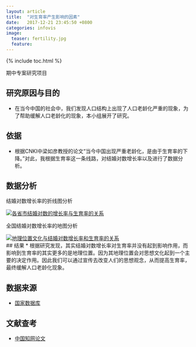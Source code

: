```yaml
---
layout: article
title:  "对生育率产生影响的因素"
date:   2017-12-21 23:45:50 +0800
categories: infovis
image:
  teaser: fertility.jpg
  feature: 
---
```


{% include toc.html %}

期中专案研究项目

## 研究原因与目的
* 在当今中国的社会中，我们发现人口结构上出现了人口老龄化严重的现象，为了帮助缓解人口老龄化的现象，本小组展开了研究。

## 依据
* 根据CNKI中梁如彦教授的论文“当今中国出现严重老龄化，是由于生育率的下降。”对此，我根据生育率这一条线路，对结婚对数增长率以及进行了数据分析。

## 数据分析
结婚对数增长率的折线图分析
<div class='tableauPlaceholder' id='viz1515121302957' style='position: relative'>
     <noscript><a href='#'><img alt='各省市结婚对数的增长率与生育率的关系 ' src='https:&#47;&#47;public.tableau.com&#47;static&#47;images&#47;_1&#47;_15945&#47;sheet0&#47;1_rss.png' style='border: none' />
     </a></noscript><object class='tableauViz'  style='display:none;'><param name='host_url' value='https%3A%2F%2Fpublic.tableau.com%2F' /> <param name='embed_code_version' value='3' /> <param name='site_root' value='' /><param name='name' value='_15945&#47;sheet0' /><param name='tabs' value='no' /><param name='toolbar' value='yes' /><param name='static_image' value='https:&#47;&#47;public.tableau.com&#47;static&#47;images&#47;_1&#47;_15945&#47;sheet0&#47;1.png' /> <param name='animate_transition' value='yes' /><param name='display_static_image' value='yes' /><param name='display_spinner' value='yes' /><param name='display_overlay' value='yes' /><param name='display_count' value='yes' />
     </object>
</div>                
<script type='text/javascript'>                    var divElement = document.getElementById('viz1515121302957');                    var vizElement = divElement.getElementsByTagName('object')[0];                    
vizElement.style.width='1016px';vizElement.style.height='991px';                    var scriptElement = document.createElement('script');                    scriptElement.src = 'https://public.tableau.com/javascripts/api/viz_v1.js';                    
vizElement.parentNode.insertBefore(scriptElement, vizElement);                
</script>

全国结婚对数增长率的地图分析
<div class='tableauPlaceholder' id='viz1515121069730' style='position: relative'>
     <noscript><a href='#'><img alt='地理位置文化与结婚对数增长率和生育率的关系 ' src='https:&#47;&#47;public.tableau.com&#47;static&#47;images&#47;_1&#47;_15996&#47;sheet0&#47;1_rss.png' style='border: none' />
     </a></noscript><object class='tableauViz'  style='display:none;'><param name='host_url' value='https%3A%2F%2Fpublic.tableau.com%2F' /> <param name='embed_code_version' value='3' /> <param name='site_root' value='' /><param name='name' value='_15996&#47;sheet0' /><param name='tabs' value='no' /><param name='toolbar' value='yes' /><param name='static_image' value='https:&#47;&#47;public.tableau.com&#47;static&#47;images&#47;_1&#47;_15996&#47;sheet0&#47;1.png' /> <param name='animate_transition' value='yes' /><param name='display_static_image' value='yes' /><param name='display_spinner' value='yes' /><param name='display_overlay' value='yes' /><param name='display_count' value='yes' />
     </object>
</div>                
<script type='text/javascript'>                    var divElement = document.getElementById('viz1515121069730');                    var vizElement = divElement.getElementsByTagName('object')[0];                    
vizElement.style.width='1016px';vizElement.style.height='991px';                    var scriptElement = document.createElement('script');                    scriptElement.src = 'https://public.tableau.com/javascripts/api/viz_v1.js';                    
vizElement.parentNode.insertBefore(scriptElement, vizElement);                
</script>
## 结果
* 根据研究发现，其实结婚对数增长率对生育率并没有起到影响作用，而影响到生育率的其实更多的是地理位置。因为其地理位置会对思想文化起到一个主要的决定作用。因此我们可以通过宣传去改变人们的思想观念，从而提高生育率，最终缓解人口老龄化现象。

## 数据来源
* [国家数据库](http://data.stats.gov.cn/easyquery.htm?cn=C01)

## 文献查考
* [中国知网论文](http://kns.cnki.net/KCMS/detail/detail.aspx?dbcode=CJFQ&dbname=CJFD2014&filename=SZSY201407010&uid=WEEvREcwSlJHSldRa1FhcEE0NXh1K2ZIdjVzZmkxYWpXVG00cmJ5V0JZZz0)







